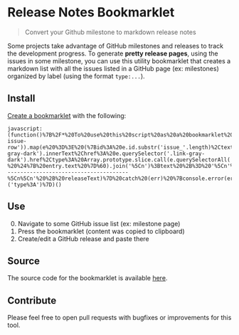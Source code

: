 # Release Notes Bookmarklet

> Convert your Github milestone to markdown release notes

Some projects take advantage of GitHub milestones and releases to track the development progress.
To generate **pretty release pages**, using the issues in some milestone, you can use this utility 
bookmarklet that creates a markdown list with all the issues listed in a GitHub page (ex: milestones) 
organized by label (using the format `type:...`).


## Install

[Create a bookmarklet](https://www.google.pt/search?q=how%20to%20create%20bookmarklet) with the following:

```
javascript:(function()%7B%2F*%20To%20use%20this%20script%20as%20a%20bookmarklet%20paste%20this%20code%20in%3Ahttp%3A%2F%2Fmrcoles.com%2Fbookmarklet%2F%20*%2F(function%20(filterPrefix)%20%7Bfunction%20copyToClipboard(text)%20%7Bconst%20input%20%3D%20document.createElement('textarea')%3Binput.style.position%20%3D%20'fixed'%3Binput.style.opacity%20%3D%200%3Binput.value%20%3D%20text%3Bdocument.body.appendChild(input)%3Binput.select()%3Bdocument.execCommand('Copy')%3Bdocument.body.removeChild(input)%3B%7D%3Bfunction%20createRelease()%20%7Bvar%20issues%20%3D%20Array.prototype.slice.call(document.querySelectorAll('.js-issue-row')).map(e%20%3D%3E%20(%7Bid%3A%20e.id.substr('issue_'.length)%2Ctext%3A%20e.querySelector('.link-gray-dark').innerText%2Chref%3A%20e.querySelector('.link-gray-dark').href%2Ctype%3A%20Array.prototype.slice.call(e.querySelectorAll('.labels%20a')).filter(l%20%3D%3E%20l.innerText.indexOf(filterPrefix)%20%3D%3D%3D%200).map(l%20%3D%3E%20l.innerText.substr(filterPrefix.length))%5B0%5D%7D))%3Bvar%20dic%20%3D%20%7B%7D%3Bfor%20(var%20issue%20of%20issues)%20%7Bdic%5Bissue.type%5D%20%3D%20dic%5Bissue.type%5D%20%3F%20(dic%5Bissue.type%5D.push(issue)%2C%20dic%5Bissue.type%5D)%20%3A%20%5Bissue%5D%3B%7Dvar%20githubRepository%20%3D%20document.location.pathname.substr(0%2C%20document.location.pathname.indexOf('%2Fissues'))%3Bvar%20text%20%3D%20%60As%20part%20of%20this%20release%20we%20had%20%5B%24%7B%20issues.length%20%7D%20issues%5D(%24%7B%20document.location%20%7D)%20being%20closed.%5Cn%5Cn%60%3Bfor%20(var%20key%20in%20dic)%20%7Btext%20%2B%3D%20%60%23%23%20%24%7B%20key.charAt(0).toUpperCase()%20%7D%24%7B%20key.substr(1)%20%7D%20%5Cn%60%3Btext%20%2B%3D%20'%5Cn'%3Btext%20%2B%3D%20dic%5Bkey%5D.map(entry%20%3D%3E%20%60*%20%5B%23%24%7B%20entry.id%20%7D%5D(%24%7B%20entry.href%20%7D)%20-%20%24%7B%20entry.text%20%7D%60).join('%5Cn')%3Btext%20%2B%3D%20'%5Cn'%3Btext%20%2B%3D%20'%5Cn'%3B%7Dreturn%20text%3B%7Dtry%20%7Bvar%20releaseText%20%3D%20createRelease()%3Bconsole.log(releaseText)%3BcopyToClipboard(releaseText)%3Balert('Release%20created%20with%20success.%5Cn%5CnThe%20following%20content%20was%20written%20to%20console%20and%20copied%20to%20your%20clipboard.%5Cn%5Cn---------------------------------------%5Cn%5Cn'%20%2B%20releaseText)%7D%20catch%20(err)%20%7Bconsole.error(err)%3Balert(%22Error%20creating%20release%3A%20%22%2C%20err)%3B%7D%7D)('type%3A')%7D)()
```

## Use

0. Navigate to some GitHub issue list (ex: milestone page)
0. Press the bookmarklet (content was copied to clipboard)
0. Create/edit a GitHub release and paste there


## Source

The source code for the bookmarklet is available [here](release-notes-bookmarklet.js).


## Contribute

Please feel free to open pull requests with bugfixes or improvements for this tool.
